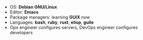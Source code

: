 - OS: **Debian GNU/Linux**
- Editor: **Emacs**
- Package managers: learning **GUIX** now
- Languages: **bash**, **ruby**, **rust**, **elisp**, **guile**
- Ops engineer configures servers, DevOps engineer configures developers

